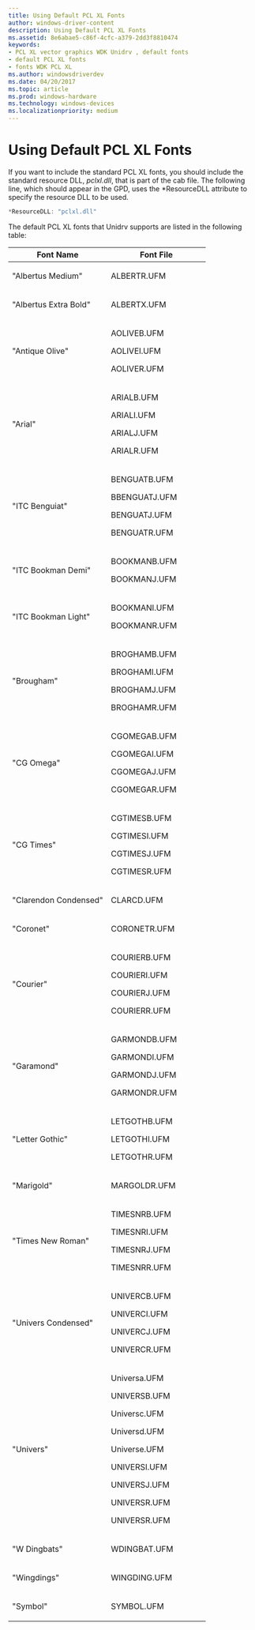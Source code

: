```yaml
---
title: Using Default PCL XL Fonts
author: windows-driver-content
description: Using Default PCL XL Fonts
ms.assetid: 8e6abae5-c86f-4cfc-a379-2dd3f8810474
keywords:
- PCL XL vector graphics WDK Unidrv , default fonts
- default PCL XL fonts
- fonts WDK PCL XL
ms.author: windowsdriverdev
ms.date: 04/20/2017
ms.topic: article
ms.prod: windows-hardware
ms.technology: windows-devices
ms.localizationpriority: medium
---
```


# Using Default PCL XL Fonts





If you want to include the standard PCL XL fonts, you should include the standard resource DLL, *pclxl.dll*, that is part of the cab file. The following line, which should appear in the GPD, uses the \*ResourceDLL attribute to specify the resource DLL to be used.

```cpp
*ResourceDLL: "pclxl.dll"
```

The default PCL XL fonts that Unidrv supports are listed in the following table:

<table>
<colgroup>
<col width="50%" />
<col width="50%" />
</colgroup>
<thead>
<tr class="header">
<th>Font Name</th>
<th>Font File</th>
</tr>
</thead>
<tbody>
<tr class="odd">
<td><p>&quot;Albertus Medium&quot;</p></td>
<td><p>ALBERTR.UFM</p></td>
</tr>
<tr class="even">
<td><p>&quot;Albertus Extra Bold&quot;</p></td>
<td><p>ALBERTX.UFM</p></td>
</tr>
<tr class="odd">
<td><p>&quot;Antique Olive&quot;</p></td>
<td><p>AOLIVEB.UFM</p>
<p>AOLIVEI.UFM</p>
<p>AOLIVER.UFM</p></td>
</tr>
<tr class="even">
<td><p>&quot;Arial&quot;</p></td>
<td><p>ARIALB.UFM</p>
<p>ARIALI.UFM</p>
<p>ARIALJ.UFM</p>
<p>ARIALR.UFM</p></td>
</tr>
<tr class="odd">
<td><p>&quot;ITC Benguiat&quot;</p></td>
<td><p>BENGUATB.UFM</p>
<p>BBENGUATJ.UFM</p>
<p>BENGUATJ.UFM</p>
<p>BENGUATR.UFM</p></td>
</tr>
<tr class="even">
<td><p>&quot;ITC Bookman Demi&quot;</p></td>
<td><p>BOOKMANB.UFM</p>
<p>BOOKMANJ.UFM</p></td>
</tr>
<tr class="odd">
<td><p>&quot;ITC Bookman Light&quot;</p></td>
<td><p>BOOKMANI.UFM</p>
<p>BOOKMANR.UFM</p></td>
</tr>
<tr class="even">
<td><p>&quot;Brougham&quot;</p></td>
<td><p>BROGHAMB.UFM</p>
<p>BROGHAMI.UFM</p>
<p>BROGHAMJ.UFM</p>
<p>BROGHAMR.UFM</p></td>
</tr>
<tr class="odd">
<td><p>&quot;CG Omega&quot;</p></td>
<td><p>CGOMEGAB.UFM</p>
<p>CGOMEGAI.UFM</p>
<p>CGOMEGAJ.UFM</p>
<p>CGOMEGAR.UFM</p></td>
</tr>
<tr class="even">
<td><p>&quot;CG Times&quot;</p></td>
<td><p>CGTIMESB.UFM</p>
<p>CGTIMESI.UFM</p>
<p>CGTIMESJ.UFM</p>
<p>CGTIMESR.UFM</p></td>
</tr>
<tr class="odd">
<td><p>&quot;Clarendon Condensed&quot;</p></td>
<td><p>CLARCD.UFM</p></td>
</tr>
<tr class="even">
<td><p>&quot;Coronet&quot;</p></td>
<td><p>CORONETR.UFM</p></td>
</tr>
<tr class="odd">
<td><p>&quot;Courier&quot;</p></td>
<td><p>COURIERB.UFM</p>
<p>COURIERI.UFM</p>
<p>COURIERJ.UFM</p>
<p>COURIERR.UFM</p></td>
</tr>
<tr class="even">
<td><p>&quot;Garamond&quot;</p></td>
<td><p>GARMONDB.UFM</p>
<p>GARMONDI.UFM</p>
<p>GARMONDJ.UFM</p>
<p>GARMONDR.UFM</p></td>
</tr>
<tr class="odd">
<td><p>&quot;Letter Gothic&quot;</p></td>
<td><p>LETGOTHB.UFM</p>
<p>LETGOTHI.UFM</p>
<p>LETGOTHR.UFM</p></td>
</tr>
<tr class="even">
<td><p>&quot;Marigold&quot;</p></td>
<td><p>MARGOLDR.UFM</p></td>
</tr>
<tr class="odd">
<td><p>&quot;Times New Roman&quot;</p></td>
<td><p>TIMESNRB.UFM</p>
<p>TIMESNRI.UFM</p>
<p>TIMESNRJ.UFM</p>
<p>TIMESNRR.UFM</p></td>
</tr>
<tr class="even">
<td><p>&quot;Univers Condensed&quot;</p></td>
<td><p>UNIVERCB.UFM</p>
<p>UNIVERCI.UFM</p>
<p>UNIVERCJ.UFM</p>
<p>UNIVERCR.UFM</p></td>
</tr>
<tr class="odd">
<td><p>&quot;Univers&quot;</p></td>
<td><p>Universa.UFM</p>
<p>UNIVERSB.UFM</p>
<p>Universc.UFM</p>
<p>Universd.UFM</p>
<p>Universe.UFM</p>
<p>UNIVERSI.UFM</p>
<p>UNIVERSJ.UFM</p>
<p>UNIVERSR.UFM</p>
<p>UNIVERSR.UFM</p></td>
</tr>
<tr class="even">
<td><p>&quot;W Dingbats&quot;</p></td>
<td><p>WDINGBAT.UFM</p></td>
</tr>
<tr class="odd">
<td><p>&quot;Wingdings&quot;</p></td>
<td><p>WINGDING.UFM</p></td>
</tr>
<tr class="even">
<td><p>&quot;Symbol&quot;</p></td>
<td><p>SYMBOL.UFM</p></td>
</tr>
</tbody>
</table>

 

 

 




